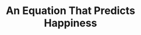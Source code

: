 ---
categories: [articles]
provider_display: www.theatlantic.com
favicon_url: http://cdn.theatlantic.com/static/front/images/favicon.ico
title: An Equation That Predicts Happiness
source: http://www.theatlantic.com/health/archive/2014/08/an-equation-that-predicts-happiness/375653/
thumbnail: http://cdn.theatlantic.com/static/newsroom/img/mt/2014/08/RTR3Z57U/lead_large.jpg?n9w3y4
provider_name: www.theatlantic.com
---